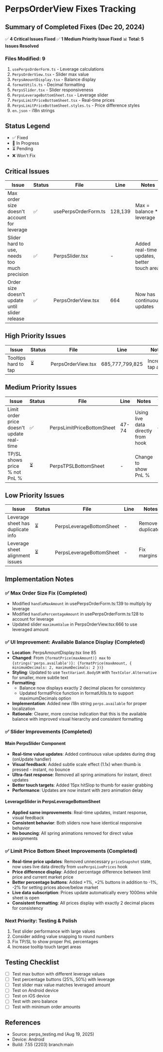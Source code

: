 # PerpsOrderView Fixes Tracking

## Summary of Completed Fixes (Dec 20, 2024)

✅ **4 Critical Issues Fixed**
✅ **1 Medium Priority Issue Fixed**
📊 **Total: 5 Issues Resolved**

### Files Modified: 9

1. `usePerpsOrderForm.ts` - Leverage calculations
2. `PerpsOrderView.tsx` - Slider max value
3. `PerpsAmountDisplay.tsx` - Balance display
4. `formatUtils.ts` - Decimal formatting
5. `PerpsSlider.tsx` - Slider responsiveness
6. `PerpsLeverageBottomSheet.tsx` - Leverage slider
7. `PerpsLimitPriceBottomSheet.tsx` - Real-time prices
8. `PerpsLimitPriceBottomSheet.styles.ts` - Price difference styles
9. `en.json` - i18n strings

## Status Legend

- ✅ Fixed
- 🔧 In Progress
- ⏳ Pending
- ❌ Won't Fix

## Critical Issues

| Issue                                          | Status | File                 | Line    | Notes                                      | Validated |
| ---------------------------------------------- | ------ | -------------------- | ------- | ------------------------------------------ | --------- |
| Max order size doesn't account for leverage    | ✅     | usePerpsOrderForm.ts | 128,139 | Max = balance \* leverage                  | ✅        |
| Slider hard to use, needs too much precision   | ✅     | PerpsSlider.tsx      | -       | Added real-time updates, better touch area | ✅        |
| Order size doesn't update until slider release | ✅     | PerpsOrderView.tsx   | 664     | Now has continuous updates                 | ✅        |

## High Priority Issues

| Issue                | Status | File               | Line            | Notes             | Validated |
| -------------------- | ------ | ------------------ | --------------- | ----------------- | --------- |
| Tooltips hard to tap | ⏳     | PerpsOrderView.tsx | 685,777,799,825 | Increase tap area | -         |

## Medium Priority Issues

| Issue                                      | Status | File                       | Line  | Notes                              | Validated |
| ------------------------------------------ | ------ | -------------------------- | ----- | ---------------------------------- | --------- |
| Limit order price doesn't update real-time | ✅     | PerpsLimitPriceBottomSheet | 47-74 | Using live data directly from hook | ✅        |
| TP/SL shows price % not PnL %              | ⏳     | PerpsTPSLBottomSheet       | -     | Change to show PnL %               | -         |

## Low Priority Issues

| Issue                             | Status | File                     | Line | Notes             | Validated |
| --------------------------------- | ------ | ------------------------ | ---- | ----------------- | --------- |
| Leverage sheet has duplicate info | ⏳     | PerpsLeverageBottomSheet | -    | Remove duplicates | -         |
| Leverage sheet alignment issues   | ⏳     | PerpsLeverageBottomSheet | -    | Fix margins       | -         |

## Implementation Notes

### ✅ Max Order Size Fix (Completed)

- Modified `handleMaxAmount` in usePerpsOrderForm.ts:139 to multiply by leverage
- Modified `handlePercentageAmount` in usePerpsOrderForm.ts:128 to account for leverage
- Updated slider `maximumValue` in PerpsOrderView.tsx:666 to use leveraged amount

### ✅ UI Improvement: Available Balance Display (Completed)

- **Location**: PerpsAmountDisplay.tsx line 85
- **Changed**: From `{formatPrice(maxAmount)} max` to `{strings('perps.available')}: {formatPrice(maxAmount, { minimumDecimals: 2, maximumDecimals: 2 })}`
- **Styling**: Updated to use `TextVariant.BodySM` with `TextColor.Alternative` for smaller, more subtle text
- **Formatting**:
  - Balance now displays exactly 2 decimal places for consistency
  - Updated formatPrice function in formatUtils.ts to support maximumDecimals option
- **Implementation**: Added new i18n string `perps.available` for proper localization
- **Rationale**: Clearer, more concise indication that this is the available balance with improved visual hierarchy and consistent formatting

### ✅ Slider Improvements (Completed)

#### Main PerpsSlider Component

- **Real-time value updates**: Added continuous value updates during drag (onUpdate handler)
- **Visual feedback**: Added subtle scale effect (1.1x) when thumb is pressed - instant, no bounce
- **Ultra-fast response**: Removed all spring animations for instant, direct updates
- **Better touch targets**: Added 15px hitSlop to thumb for easier grabbing
- **Performance**: Updates are now instant with zero animation delay

#### LeverageSlider in PerpsLeverageBottomSheet

- **Applied same improvements**: Real-time updates, instant response, visual feedback
- **Consistent behavior**: Both sliders now have identical responsive behavior
- **No bouncing**: All spring animations removed for direct value assignments

### ✅ Limit Price Bottom Sheet Improvements (Completed)

- **Real-time price updates**: Removed unnecessary `priceSnapshot` state, now uses live data directly from `usePerpsLivePrices` hook
- **Price difference display**: Added percentage difference between limit price and current market price
- **Better percentage buttons**: Added +1%, +2% buttons in addition to -1%, -2% for setting prices above/below market
- **Live data subscription**: Prices update automatically every 1000ms while sheet is open
- **Consistent formatting**: All prices display with exactly 2 decimal places for consistency

### Next Priority: Testing & Polish

1. Test slider performance with large values
2. Consider adding value snapping to round numbers
3. Fix TP/SL to show proper PnL percentages
4. Increase tooltip touch target areas

## Testing Checklist

- [ ] Test max button with different leverage values
- [ ] Test percentage buttons (25%, 50%) with leverage
- [ ] Test slider max value matches leveraged amount
- [ ] Test on Android device
- [ ] Test on iOS device
- [ ] Test with zero balance
- [ ] Test with minimum order amounts

## References

- Source: perps_testing.md (Aug 19, 2025)
- Device: Android
- Build: 7.55 (2203) branch:main
